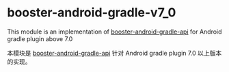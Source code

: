 # booster-android-gradle-v7_0

This module is an implementation of [booster-android-gradle-api](../booster-android-gradle-api) for Android gradle plugin above 7.0

本模块是 [booster-android-gradle-api](../booster-android-gradle-api) 针对 Android gradle plugin 7.0 以上版本的实现。

